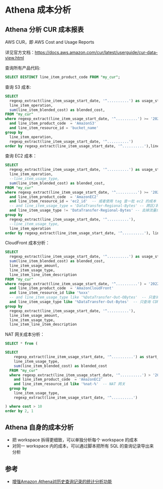 # Athena 成本分析

## Athena 分析 CUR 成本报表

AWS CUR，即 AWS Cost and Usage Reports

详见官方文档：https://docs.aws.amazon.com/cur/latest/userguide/cur-data-view.html

查询所有产品代码:

```sql
SELECT DISTINCT line_item_product_code FROM "my_cur";
```

查询 S3 成本:

```sql
SELECT
  regexp_extract(line_item_usage_start_date, '^..........') as usage_start_date,
  line_item_operation,
  sum(line_item_blended_cost) as blended_cost,
FROM "my_cur"
where regexp_extract(line_item_usage_start_date, '^..........') >= '2021-11-28'
  and line_item_product_code  = 'AmazonS3'
  and line_item_resource_id = 'bucket_name'
group by
  line_item_operation,
  regexp_extract(line_item_usage_start_date, '^..........')
order by regexp_extract(line_item_usage_start_date, '^..........'),line_item_operation
```

查询 EC2 成本：

```sql
SELECT
  regexp_extract(line_item_usage_start_date, '^..........') as usage_start_date,
  line_item_operation,
  --line_item_usage_type,
  sum(line_item_blended_cost) as blended_cost,
FROM "my_cur"
where regexp_extract(line_item_usage_start_date, '^..........') >= '2021-12-27'
  and line_item_product_code  = 'AmazonEC2'
  and line_item_resource_id = 'ec2_id'  -- 或者使用 tag 查一批 ec2 的成本
  -- and line_item_usage_type = 'DataTransfer-Regional-Bytes' -- 跨区/跨域流量成本
  and line_item_usage_type != 'DataTransfer-Regional-Bytes' -- 去掉流量成本，就是计算+存储的成本
group by
  regexp_extract(line_item_usage_start_date, '^..........'),
  --line_item_usage_type,
  line_item_operation
order by regexp_extract(line_item_usage_start_date, '^..........'), line_item_operation
```


CloudFront 成本分析：

```sql
SELECT
  regexp_extract(line_item_usage_start_date, '^..........') as usage_start_date,
  sum(line_item_blended_cost) as blended_cost,
  line_item_usage_amount,
  line_item_usage_type,
  line_item_line_item_description
FROM "my_cur"
where regexp_extract(line_item_usage_start_date, '^..........') = '2022-03-25'
  and line_item_product_code  = 'AmazonCloudFront'
  and line_item_resource_id like '%xxx'
  -- and line_item_usage_type like '%DataTransfer-Out-OBytes'  -- 只查询回源流量的成本
  and line_item_usage_type like '%DataTransfer-Out-Bytes'  -- 只查询 CDN 出网流量的成本
group by 
  regexp_extract(line_item_usage_start_date, '^..........'),
  line_item_usage_amount,
  line_item_usage_type,
  line_item_line_item_description
```

NAT 网关成本分析：

```sql
SELECT * from (

SELECT
    regexp_extract(line_item_usage_start_date, '^..........') as start_date,
    line_item_usage_type,
    sum(line_item_blended_cost) as blended_cost
  FROM "my_cur"
  where regexp_extract(line_item_usage_start_date, '^..........') > '2021-11-23'
    and line_item_product_code  = 'AmazonEC2'
    and line_item_resource_id like '%nat-%'  -- NAT 网关
  group by 
    line_item_usage_type,
    regexp_extract(line_item_usage_start_date, '^..........')

) where cost > 10
order by 2, 1
```

## Athena 自身的成本分析

- 把 workspace 拆得更细致，可以单独分析每个 workspace 的成本
- 对同一 workspace 内的成本，可以通过脚本把所有 SQL 的查询记录导出来分析


## 参考

- [增强Amazon Athena对历史查询记录的统计分析功能](https://aws.amazon.com/cn/blogs/china/enhance-amazon-athenas-statistical-analysis-function-for-historical-query-records/)
